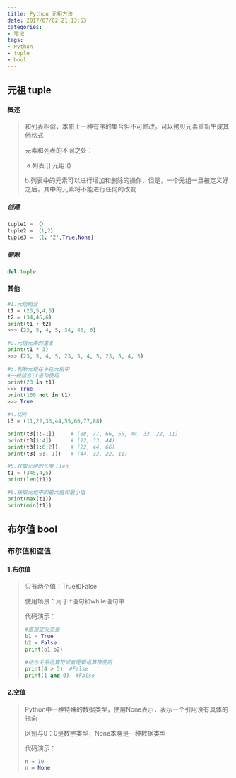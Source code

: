 ```yaml
---
title: Python 元祖方法
date: 2017/07/02 21:13:53
categories: 
- 笔记
tags: 
- Python
- tuple
- bool
---
```


## 元祖 tuple

#### 概述

> 和列表相似，本质上一种有序的集合但不可修改。可以拷贝元素重新生成其他格式
>
> 元素和列表的不同之处：
>
> ​	a.列表:[]     元组:()
>
> ​	b.列表中的元素可以进行增加和删除的操作，但是，一个元组一旦被定义好之后，其中的元素将不能进行任何的改变

##### 创建

```python
tuple1 = （）
tuple2 = （1,2）
tuple3 = （1，'2',True,None)
```

##### 删除

```python
del tuple
```

#### 其他

```python
#1.元组组合
t1 = (23,5,4,5)
t2 = (34,46,6)
print(t1 + t2)
>>> (23, 5, 4, 5, 34, 46, 6)

#2.元组元素的重复
print(t1 * 3)
>>> (23, 5, 4, 5, 23, 5, 4, 5, 23, 5, 4, 5)

#3.判断元组在不在元组中
#一般结合if语句使用
print(23 in t1)
>>> True
print(100 not in t1)
>>> True

#4.切片
t3 = (11,22,33,44,55,66,77,88)

print(t3[::-1])		# (88, 77, 66, 55, 44, 33, 22, 11)
print(t3[1:4])		# (22, 33, 44)
print(t3[1:6:2])	# (22, 44, 66)
print(t3[-5::-1])	# (44, 33, 22, 11)

#5.获取元组的长度：len
t1 = (345,4,5)
print(len(t1))

#6.获取元组中的最大值和最小值
print(max(t1))
print(min(t1))

```

## 布尔值 bool

### 布尔值和空值

#### 1.布尔值

> 只有两个值：True和False
>
> 使用场景：用于if语句和while语句中
>
> 代码演示：
>
> ```python
> #直接定义变量
> b1 = True
> b2 = False
> print(b1,b2) 
> 
> #结合关系运算符或者逻辑运算符使用
> print(4 > 5)  #False
> print(1 and 0)  #False
> ```

#### 2.空值

> Python中一种特殊的数据类型，使用None表示，表示一个引用没有具体的指向
>
> 区别与0：0是数字类型，None本身是一种数据类型
>
> 代码演示：
>
> ```python
> n = 10
> n = None
> ```

### 